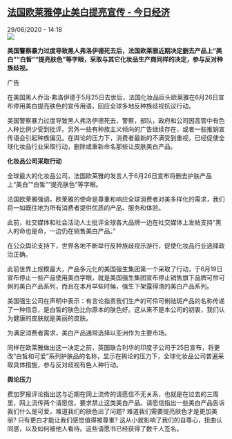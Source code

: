 <!--1593435382000-->
[法国欧莱雅停止美白提亮宣传 - 今日经济](http://www.rfi.fr//cn/%E4%B8%AD%E5%9B%BD/20200629-%E6%B3%95%E5%9B%BD%E6%AC%A7%E8%8E%B1%E9%9B%85%E5%81%9C%E6%AD%A2%E7%BE%8E%E7%99%BD%E6%8F%90%E4%BA%AE%E5%AE%A3%E4%BC%A0)
------

<div>29/06/2020 - 14:18</div><img src="https://s.rfi.fr/media/display/0a69e244-1622-11ea-aadd-005056a99247/w:310/p:16x9/OREAL.jpg"><p><strong>美国警察暴力过度导致黑人弗洛伊德死去后，法国欧莱雅近期决定删去产品上“美白”“白皙”“提亮肤色”等字眼，采取与其它化妆品生产商同样的决定，参与反对种族歧视。</strong></p><div class="t-content__body u-clearfix"><div class="m-interstitial"><div class="m-interstitial__ad"><divclass="m-block-ad "data-tms-ad-type="box"data-tms-ad-status="idle"data-tms-ad-pos="1"><div class="m-block-ad__label">广告</div><div class="m-block-ad__content"></div></div></div></div><p>在美国黑人乔治·弗洛伊德于5月25日去世后，法国化妆品巨头欧莱雅在6月26日宣布停用美白提亮肤色的宣传用语，回应全球多地反种族歧视抗议行动。</p><p>美国警察暴力过度导致黑人弗洛伊德死去，警察，部队，政府和公司因高管中有色人种比例少受到批评。另外一些有种族主义倾向的广告继续存在，或者一些推销宣传语会引起种族偏见。在舆论的压力下，消费者最新的不满受到重视，已经促使全球化妆品行业采取行动，删除或重新命名那些让皮肤美白产品。</p><p><strong>化妆品公司采取行动</strong></p><p>全球最大的化妆品公司，法国欧莱雅的发言人于6月26日宣布将删去护肤产品上“美白”“白皙”“提亮肤色”等字眼。</p><p>法国欧莱雅强调，欧莱雅的使命是尊重和响应全球消费者对美多样化的需求，我们将一如既往地为所有消费者提供优质的产品、服务和体验。</p><p>此前，社交媒体和社会活动人士批评全球各大品牌一边在社交媒体上发帖支持“黑人的命也是命，一边仍在销售美白产品。”</p><p>在公众舆论支持下，世界各地不断举行反种族歧视示游行，促使化妆品行业选择政治正确。</p><p>此前世界上规模最大，产品多元化的美国强生集团第一个采取了行动，于6月19日宣布停止一些产品使用美白字眼，就是美国强生集团宣布停止销售旗下品牌可伶可俐的美白产品系列，而且在本月早些时候，强生下架露得清的美白产品系列。</p><p>美国强生公司在声明中表示：有言论指责我们生产的可伶可俐祛斑产品的名称传递了一种信息，是白皙的肤色比你原本的肤色好。这从来不是本公司的初衷，我们认为健康的皮肤就是美丽的皮肤。</p><p>为满足消费者需求，美白产品通常选择以亚洲作为主要市场。</p><p>同样在欧莱雅做出这一决定之前，英国联合利华的印度子公司于25日宣布，将更改“白皙和可爱”系列护肤品的名称，显示在舆论的压力下，全球化妆品公司普遍采取具体措施，参与反对歧视有色人种行动。</p><p><strong>舆论压力</strong></p><p>费加罗报评论指出这与近期在网上流传的请愿信不无关系，也就是在过去的三周里，网上流传两个请愿信，要求禁止这类美白产品。请愿信指出一些美白产品告诉我们什么是可爱，难道我们的肤色出了问题? 难道我们需要提亮肤色才是更加美丽? 只有更白才能让我们感觉值得被尊重? 这从小就影响了我们的自尊心，扭曲认同感，以及如何被他人看待。这些请愿书已经获得了数千人签名。</p><p> </p><div class="o-self-promo o-self-promo--nl o-self-promo--hidden" data-selfpromo-newsletter></div><div class="o-self-promo o-self-promo--app o-self-promo--hidden" data-selfpromo-app></div></div>
